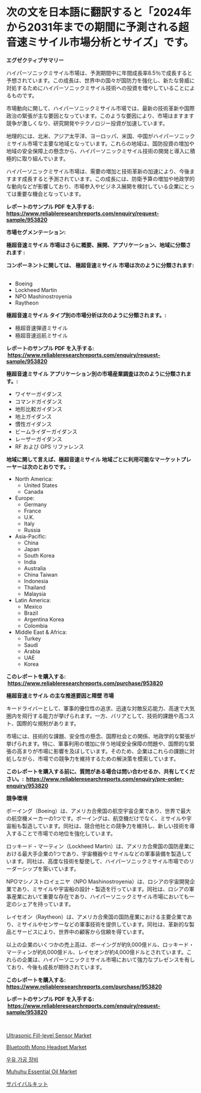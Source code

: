 <p><h1>次の文を日本語に翻訳すると「2024年から2031年までの期間に予測される超音速ミサイル市場分析とサイズ」です。</h1></p><p><strong>エグゼクティブサマリー</strong></p>
<p><p>ハイパーソニックミサイル市場は、予測期間中に年間成長率8.5％で成長すると予想されています。この成長は、世界中の国々が国防力を強化し、新たな脅威に対処するためにハイパーソニックミサイル技術への投資を増やしていることによるものです。</p><p>市場動向に関して、ハイパーソニックミサイル市場では、最新の技術革新や国際政治の緊張が主な要因となっています。このような要因により、市場はますます競争が激しくなり、研究開発やテクノロジー投資が加速しています。</p><p>地理的には、北米、アジア太平洋、ヨーロッパ、米国、中国がハイパーソニックミサイル市場で主要な地域となっています。これらの地域は、国防投資の増加や地域の安全保障上の懸念から、ハイパーソニックミサイル技術の開発と導入に積極的に取り組んでいます。</p><p>ハイパーソニックミサイル市場は、需要の増加と技術革新の加速により、今後ますます成長すると予測されています。この成長には、防衛予算の増加や地政学的な動向などが影響しており、市場参入やビジネス展開を検討している企業にとっては重要な機会となっています。</p></p>
<p><strong>レポートのサンプル PDF を入手する: <a href="https://www.reliableresearchreports.com/enquiry/request-sample/953820">https://www.reliableresearchreports.com/enquiry/request-sample/953820</a></strong></p>
<p><strong>市場セグメンテーション:</strong></p>
<p><strong> 極超音速ミサイル 市場はさらに概要、展開、アプリケーション、地域に分類されます :</strong></p>
<p><strong>コンポーネントに関しては、 極超音速ミサイル 市場は次のように分類されます: &nbsp;</strong></p>
<p><ul><li>Boeing</li><li>Lockheed Martin</li><li>NPO Mashinostroyenia</li><li>Raytheon</li></ul></p>
<p><strong> 極超音速ミサイル タイプ別の市場分析は次のように分類されます。:</strong></p>
<p><ul><li>極超音速弾道ミサイル</li><li>極超音速巡航ミサイル</li></ul></p>
<p><strong>レポートのサンプル PDF を入手する: &nbsp;<a href="https://www.reliableresearchreports.com/enquiry/request-sample/953820">https://www.reliableresearchreports.com/enquiry/request-sample/953820</a></strong></p>
<p><strong> 極超音速ミサイル アプリケーション別の市場産業調査は次のように分類されます。:</strong></p>
<p><ul><li>ワイヤーガイダンス</li><li>コマンドガイダンス</li><li>地形比較ガイダンス</li><li>地上ガイダンス</li><li>慣性ガイダンス</li><li>ビームライダーガイダンス</li><li>レーザーガイダンス</li><li>RF および GPS リファレンス</li></ul></p>
<p><strong>地域に関して言えば、極超音速ミサイル 地域ごとに利用可能なマーケットプレーヤーは次のとおりです。:</strong></p>
<p><ul>
    <li>
        North America:
        <ul>
            <li>United States</li>
            <li>Canada</li>
        </ul>
    </li>
    <li>
        Europe:
        <ul>
            <li>Germany</li>
            <li>France</li>
            <li>U.K.</li>
            <li>Italy</li>
            <li>Russia</li>
        </ul>
    </li>
    <li>
        Asia-Pacific:
        <ul>
            <li>China</li>
            <li>Japan</li>
            <li>South Korea</li>
            <li>India</li>
            <li>Australia</li>
            <li>China Taiwan</li>
            <li>Indonesia</li>
            <li>Thailand</li>
            <li>Malaysia</li>
        </ul>
    </li>
    <li>
        Latin America:
        <ul>
            <li>Mexico</li>
            <li>Brazil</li>
            <li>Argentina Korea</li>
            <li>Colombia</li>
        </ul>
    </li>
    <li>
        Middle East & Africa:
        <ul>
            <li>Turkey</li>
            <li>Saudi</li>
            <li>Arabia</li>
            <li>UAE</li>
            <li>Korea</li>
        </ul>
    </li>
    </ul></p>
<p><strong>このレポートを購入する: &nbsp;<a href="https://www.reliableresearchreports.com/purchase/953820">https://www.reliableresearchreports.com/purchase/953820</a></strong></p>
<p><strong>極超音速ミサイル の主な推進要因と障壁 市場</strong></p>
<p><p>キードライバーとして、軍事的優位性の追求、迅速な対敵反応能力、高速で大気圏内を飛行する能力が挙げられます。一方、バリアとして、技術的課題や高コスト、国際的な規制があります。</p><p>市場には、技術的な課題、安全性の懸念、国際社会との関係、地政学的な緊張が挙げられます。特に、軍事利用の増加に伴う地域安全保障の問題や、国際的な緊張の高まりが市場に影響を及ぼしています。そのため、企業はこれらの課題に対処しながら、市場での競争力を維持するための解決策を模索しています。</p></p>
<p><strong>このレポートを購入する前に、質問がある場合は問い合わせるか、共有してください。:&nbsp; <a href="https://www.reliableresearchreports.com/enquiry/pre-order-enquiry/953820">https://www.reliableresearchreports.com/enquiry/pre-order-enquiry/953820</a></strong></p>
<p><strong>競争環境</strong></p>
<p><p>ボーイング（Boeing）は、アメリカ合衆国の航空宇宙企業であり、世界で最大の航空機メーカーの1つです。ボーイングは、航空機だけでなく、ミサイルや宇宙船も製造しています。同社は、競合他社との競争力を維持し、新しい技術を導入することで市場での地位を強化しています。</p><p>ロッキード・マーティン（Lockheed Martin）は、アメリカ合衆国の国防産業における最大手企業の1つであり、宇宙機器やミサイルなどの軍事装備を製造しています。同社は、高度な技術を駆使して、ハイパーソニックミサイル市場でのリーダーシップを築いています。</p><p>NPOマシノストロイェニヤ（NPO Mashinostroyenia）は、ロシアの宇宙開発企業であり、ミサイルや宇宙船の設計・製造を行っています。同社は、ロシアの軍事産業において重要な存在であり、ハイパーソニックミサイル市場においても一定のシェアを持っています。</p><p>レイセオン（Raytheon）は、アメリカ合衆国の国防産業における主要企業であり、ミサイルやセンサーなどの軍事技術を提供しています。同社は、革新的な製品とサービスにより、世界中の顧客から信頼を得ています。</p><p>以上の企業のいくつかの売上高は、ボーイングが約9,000億ドル、ロッキード・マーティンが約6,000億ドル、レイセオンが約4,000億ドルとされています。これらの企業は、ハイパーソニックミサイル市場において強力なプレゼンスを有しており、今後も成長が期待されています。</p></p>
<p><strong>このレポートを購入する: &nbsp; <a href="https://www.reliableresearchreports.com/purchase/953820">https://www.reliableresearchreports.com/purchase/953820</a></strong></p>
<p><strong>レポートのサンプル PDF を入手する: &nbsp;<a href="https://www.reliableresearchreports.com/enquiry/request-sample/953820">https://www.reliableresearchreports.com/enquiry/request-sample/953820</a></strong><strong></strong></p>
<p>&nbsp;</p>
<p><p><a href="https://summer-dogwood-3e9.notion.site/Ultrasonic-Fill-level-Sensor-Market-Size-Growth-Outlook-from-2024-to-2031-projecting-at-Market-s-T-df6b7983b43546ee9f91803719fe140b">Ultrasonic Fill-level Sensor Market</a></p><p><a href="https://view.publitas.com/reportprime-1/bluetooth-mono-headset-market-analysis-and-market-size-global-industry-overview-market-segmentation-and-forecast-2024-to-2031/">Bluetooth Mono Headset Market</a></p><p><a href="https://medium.com/@sxxncxs5997177/%EC%9A%B0%EC%9C%A0-%EA%B0%80%EA%B3%B5-%EC%9E%A5%EB%B9%84-%EC%8B%9C%EC%9E%A5-%EA%B7%9C%EB%AA%A8-%EB%B0%8F-%EC%8B%9C%EC%9E%A5-%EB%8F%99%ED%96%A5-%EC%A0%84%EB%B0%98%EC%A0%81%EC%9D%B8-%EC%82%B0%EC%97%85-%EA%B0%9C%EC%9A%94-2024%EB%85%84%EB%B6%80%ED%84%B0-2031%EB%85%84-a55e038dde4e">우유 가공 장비</a></p><p><a href="https://view.publitas.com/reportprime-1/muhuhu-essential-oil-market-size-share-trends-analysis-report-by-material-by-type-by-end-user-by-region-and-segment-forecasts-2024-2031/">Muhuhu Essential Oil Market</a></p><p><a href="https://medium.com/@joanna-goyvaerts/%E3%82%B5%E3%83%90%E3%82%A4%E3%83%90%E3%83%AB%E3%82%AD%E3%83%83%E3%83%88%E5%B8%82%E5%A0%B4%E3%81%AF-%E5%B8%82%E5%A0%B4%E3%82%B7%E3%82%A7%E3%82%A2-%E5%B8%82%E5%A0%B4%E3%83%88%E3%83%AC%E3%83%B3%E3%83%89-%E5%B8%82%E5%A0%B4%E6%88%90%E9%95%B7%E3%81%AB%E9%96%A2%E3%81%99%E3%82%8B%E6%83%85%E5%A0%B1%E3%82%92%E6%8F%90%E4%BE%9B%E3%81%97%E3%81%BE%E3%81%99-e0927a225baf">サバイバルキット</a></p></p>
